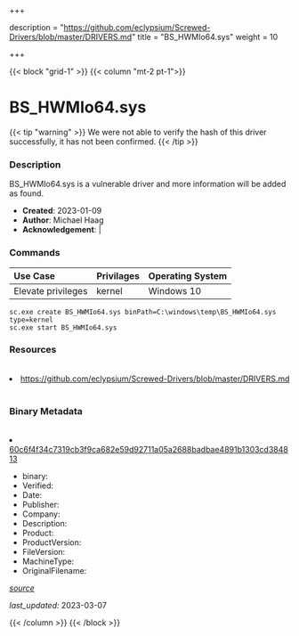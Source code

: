 +++

description = "https://github.com/eclypsium/Screwed-Drivers/blob/master/DRIVERS.md"
title = "BS_HWMIo64.sys"
weight = 10

+++


{{< block "grid-1" >}}
{{< column "mt-2 pt-1">}}




# BS_HWMIo64.sys 


{{< tip "warning" >}}
We were not able to verify the hash of this driver successfully, it has not been confirmed.
{{< /tip >}}




### Description


BS_HWMIo64.sys is a vulnerable driver and more information will be added as found.


- **Created**: 2023-01-09
- **Author**: Michael Haag
- **Acknowledgement**:  | [](https://twitter.com/)

### Commands

| Use Case | Privilages | Operating System | 
|:---- | ---- | ---- |
| Elevate privileges | kernel | Windows 10 |

```
sc.exe create BS_HWMIo64.sys binPath=C:\windows\temp\BS_HWMIo64.sys type=kernel
sc.exe start BS_HWMIo64.sys
```

### Resources
<br>


<li><a href=" https://github.com/eclypsium/Screwed-Drivers/blob/master/DRIVERS.md"> https://github.com/eclypsium/Screwed-Drivers/blob/master/DRIVERS.md</a></li>


<br>


### Binary Metadata
<br>



<li><a href="https://www.virustotal.com/gui/file/60c6f4f34c7319cb3f9ca682e59d92711a05a2688badbae4891b1303cd384813">60c6f4f34c7319cb3f9ca682e59d92711a05a2688badbae4891b1303cd384813</a></li>



- binary: 
- Verified: 
- Date: 
- Publisher: 
- Company: 
- Description: 
- Product: 
- ProductVersion: 
- FileVersion: 
- MachineType: 
- OriginalFilename: 

[*source*](https://github.com/magicsword-io/LOLDrivers/tree/main/yaml/bs_hwmio64.sys.yml)

*last_updated:* 2023-03-07


{{< /column >}}
{{< /block >}}
